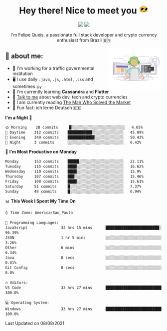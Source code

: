 
<h1 align="center">Hey there! Nice to meet you <img src="assets/sunglasses.gif" width="30"/></h1>

<p align="center">
  <a href="https://www.linkedin.com/in/fqueis"><img src="https://img.shields.io/badge/-LinkedIn-blue?style=flat&logo=Linkedin&logoColor=white" /></a>
  <a href="mailto:fqueis@gmail.com"><img src="https://img.shields.io/badge/-Gmail-c14438?style=flat&logo=Gmail&logoColor=white" /></a>
</p>

<p align="center">I'm Felipe Queis, a passionate full stack developer and crypto currency enthusiast from Brazil 🇧🇷</p>

<img width="35%" align="right" alt="fqueis" src="assets/profile.gif" /></p>

## 🤵 about me:

- 🏢 I'm working for a traffic governmental institution
- 🖥️ I use daily `.java`, `.js`, `.html`, `.css` and sometimes`.py`
- 🌱 I'm currently learning **Cassandra** and **Flutter**
- 💬 [Talk to me](https://github.com/fqueis/fqueis/discussions) about web dev, tech and crypto currencies
- 📖 I am currently reading [The Man Who Solved the Market](https://amzn.com/073521798X)
- 💭 Fun fact: ich lerne Deutsch 🇩🇪

<!--START_SECTION:waka-->
**I'm a Night 🦉** 

```text
🌞 Morning    28 commits     █░░░░░░░░░░░░░░░░░░░░░░░░   4.05% 
🌆 Daytime    312 commits    ███████████░░░░░░░░░░░░░░   45.09% 
🌃 Evening    349 commits    ████████████░░░░░░░░░░░░░   50.43% 
🌙 Night      3 commits      ░░░░░░░░░░░░░░░░░░░░░░░░░   0.43%

```
📅 **I'm Most Productive on Monday** 

```text
Monday       153 commits    █████░░░░░░░░░░░░░░░░░░░░   22.11% 
Tuesday      115 commits    ████░░░░░░░░░░░░░░░░░░░░░   16.62% 
Wednesday    110 commits    ████░░░░░░░░░░░░░░░░░░░░░   15.9% 
Thursday     107 commits    ███░░░░░░░░░░░░░░░░░░░░░░   15.46% 
Friday       108 commits    ████░░░░░░░░░░░░░░░░░░░░░   15.61% 
Saturday     51 commits     █░░░░░░░░░░░░░░░░░░░░░░░░   7.37% 
Sunday       48 commits     █░░░░░░░░░░░░░░░░░░░░░░░░   6.94%

```


📊 **This Week I Spent My Time On** 

```text
⌚︎ Time Zone: America/Sao_Paulo

💬 Programming Languages: 
JavaScript               32 hrs 15 mins      ████████████████████████░   96.39% 
JSON                     1 hr 5 mins         ░░░░░░░░░░░░░░░░░░░░░░░░░   3.26% 
Other                    6 mins              ░░░░░░░░░░░░░░░░░░░░░░░░░   0.34% 
Java                     0 secs              ░░░░░░░░░░░░░░░░░░░░░░░░░   0.01% 
Git Config               0 secs              ░░░░░░░░░░░░░░░░░░░░░░░░░   0.0%

🔥 Editors: 
VS Code                  33 hrs 27 mins      █████████████████████████   100.0%

💻 Operating System: 
Windows                  33 hrs 27 mins      █████████████████████████   100.0%

```


 Last Updated on 08/08/2021
<!--END_SECTION:waka-->
